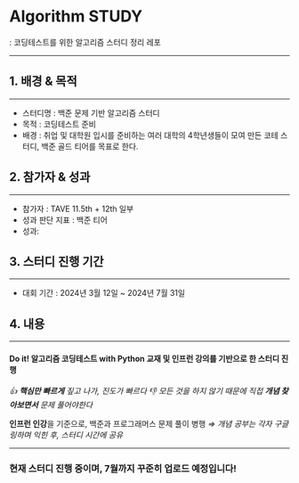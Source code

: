# Algorithm STUDY
: 코딩테스트를 위한 알고리즘 스터디 정리 레포

---

## 1. 배경 & 목적

---

- 스터디명 : 백준 문제 기반 알고리즘 스터디
- 목적 : 코딩테스트 준비
- 배경 : 취업 및 대학원 입시를 준비하는 여러 대학의 4학년생들이 모여 만든 코테 스터디, 백준 골드 티어를 목표로 한다.

## 2. 참가자 & 성과

---

- 참가자 : TAVE 11.5th + 12th 일부
- 성과 판단 지표 : 백준 티어
- 성과: 

## 3. 스터디 진행 기간

---

- 대회 기간 : 2024년 3월 12일 ~ 2024년 7월 31일

## 4. 내용

---

#### Do it! 알고리즘 코딩테스트 with Python 교재 및 인프런 강의를 기반으로 한 스터디 진행
*👍 **핵심만 빠르게** 짚고 나가, 진도가 빠르다*
*👎 모든 것을 하지 않기 때문에 직접 **개념 찾아보면서** 문제 풀어야한다*

**인프런 인강**을 기준으로, 백준과 프로그래머스 문제 풀이 병행
*⇒ 개념 공부는 각자 구글링하며 익힌 후, 스터디 시간에 공유*

---

### 현재 스터디 진행 중이며, 7월까지 꾸준히 업로드 예정입니다!
